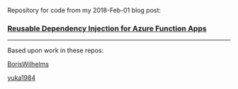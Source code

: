 Repository for code from my 2018-Feb-01 blog post:

### [Reusable Dependency Injection for Azure Function Apps](https://mcguirev10.com/2018/02/01/reusable-dependency-injection-azure-function.html)

---

Based upon work in these repos:

[BorisWilhelms](https://github.com/BorisWilhelms/azure-function-dependency-injection)

[yuka1984](https://github.com/yuka1984/azure-function-dependency-injection)
